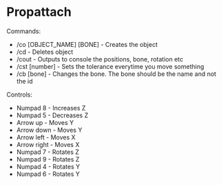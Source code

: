 # Propattach 
Commands:
- /co [OBJECT_NAME] [BONE] - Creates the object
- /cd - Deletes object
- /cout - Outputs to console the positions, bone, rotation etc
- /cst [number] - Sets the tolerance everytime you move something
- /cb [bone] - Changes the bone. The bone should be the name and not the id

Controls:
- Numpad 8 - Increases Z
- Numpad 5 - Decreases Z
- Arrow up - Moves Y
- Arrow down - Moves Y
- Arrow left - Moves X
- Arrow right - Moves X
- Numpad 7 - Rotates Z
- Numpad 9 - Rotates Z
- Numpad 4 - Rotates Y
- Numpad 6 - Rotates Y